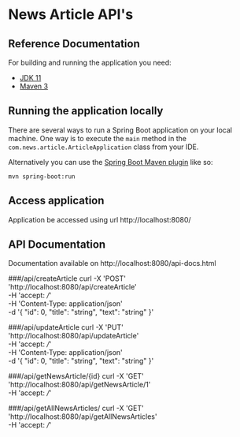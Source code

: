 # News Article API's

## Reference Documentation

For building and running the application you need:

- [JDK 11](https://www.oracle.com/java/technologies/javase-jdk11-downloads.html)
- [Maven 3](https://maven.apache.org)

## Running the application locally

There are several ways to run a Spring Boot application on your local machine. One way is to execute the `main` method in the `com.news.article.ArticleApplication` class from your IDE.

Alternatively you can use the [Spring Boot Maven plugin](https://docs.spring.io/spring-boot/docs/current/reference/html/build-tool-plugins-maven-plugin.html) like so:

```shell
mvn spring-boot:run
```

## Access application
Application be accessed using url http://localhost:8080/

## API Documentation
Documentation available on http://localhost:8080/api-docs.html

###/api/createArticle
curl -X 'POST' \
'http://localhost:8080/api/createArticle' \
-H 'accept: */*' \
-H 'Content-Type: application/json' \
-d '{
"id": 0,
"title": "string",
"text": "string"
}'

###/api/updateArticle
curl -X 'PUT' \
'http://localhost:8080/api/updateArticle' \
-H 'accept: */*' \
-H 'Content-Type: application/json' \
-d '{
"id": 0,
"title": "string",
"text": "string"
}'

###/api/getNewsArticle/{id}
curl -X 'GET' \
'http://localhost:8080/api/getNewsArticle/1' \
-H 'accept: */*'

###/api/getAllNewsArticles/
curl -X 'GET' \
'http://localhost:8080/api/getAllNewsArticles' \
-H 'accept: */*'
